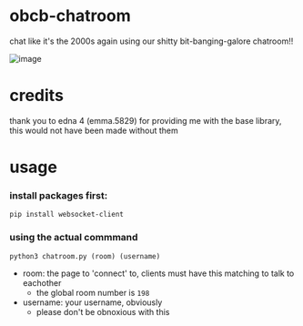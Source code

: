 # obcb-chatroom
chat like it's the 2000s again using our shitty bit-banging-galore chatroom!!

![image](https://github.com/user-attachments/assets/adcff8d2-adea-4f81-a685-3bf8d6372e5e)

# credits
thank you to edna 4 (emma.5829) for providing me with the base library, this would not have been made without them

# usage
### install packages first:  
`pip install websocket-client`

### using the actual commmand
`python3 chatroom.py (room) (username)`  
- room: the page to 'connect' to, clients must have this matching to talk to eachother
  - the global room number is `198`
- username: your username, obviously
  - please don't be obnoxious with this
